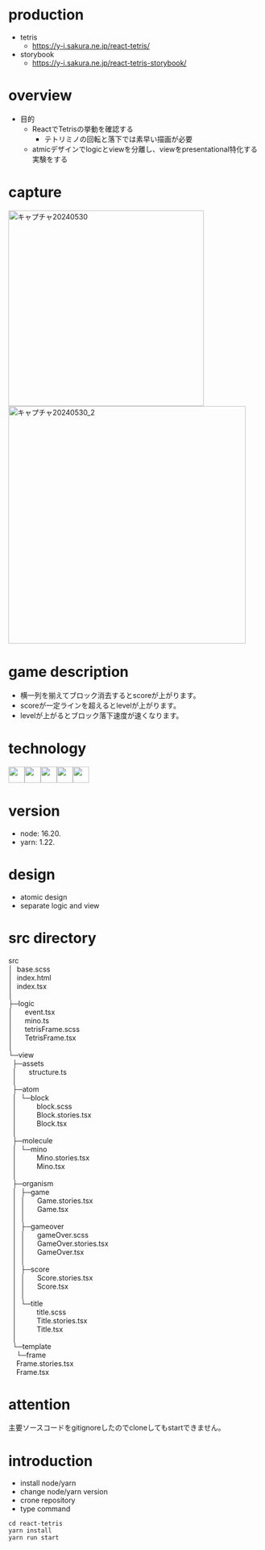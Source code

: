 # production
- tetris
  - https://y-i.sakura.ne.jp/react-tetris/
- storybook
  - https://y-i.sakura.ne.jp/react-tetris-storybook/

# overview
- 目的
  - ReactでTetrisの挙動を確認する
    - テトリミノの回転と落下では素早い描画が必要
  - atmicデザインでlogicとviewを分離し、viewをpresentational特化する実験をする

# capture

<img width="388" alt="キャプチャ20240530" src="https://github.com/ttyimw/react-tetris/assets/25152903/0dad7aea-895f-4cb8-bc16-15db263b5271">

<img width="471" alt="キャプチャ20240530_2" src="https://github.com/ttyimw/react-tetris/assets/25152903/5b51db24-0ddf-4c8d-954e-39835dd155d4">

# game description
- 横一列を揃えてブロック消去するとscoreが上がります。
- scoreが一定ラインを超えるとlevelが上がります。
- levelが上がるとブロック落下速度が速くなります。

# technology

<div style="display:flex;">
<img height="32" width="32" src="https://cdn.simpleicons.org/react" />
<img height="32" width="32" src="https://cdn.simpleicons.org/Typescript" />
<img height="32" width="32" src="https://cdn.simpleicons.org/sass" />
<img height="32" width="32" src="https://cdn.simpleicons.org/storybook" />
<img height="32" width="32" src="https://cdn.simpleicons.org/webpack" />
</div>

# version
- node: 16.20.
- yarn: 1.22.

# design
- atomic design
- separate logic and view

# src directory

src  
│&nbsp;&nbsp;base.scss  
│&nbsp;&nbsp;index.html  
│&nbsp;&nbsp;index.tsx  
│&nbsp;&nbsp;  
├─logic  
│&nbsp;&nbsp;&nbsp;&nbsp;&nbsp;&nbsp;event.tsx  
│&nbsp;&nbsp;&nbsp;&nbsp;&nbsp;&nbsp;mino.ts  
│&nbsp;&nbsp;&nbsp;&nbsp;&nbsp;&nbsp;tetrisFrame.scss  
│&nbsp;&nbsp;&nbsp;&nbsp;&nbsp;&nbsp;TetrisFrame.tsx  
│&nbsp;&nbsp;&nbsp;&nbsp;&nbsp;&nbsp;  
└─view  
&nbsp;&nbsp;├─assets  
&nbsp;&nbsp;│&nbsp;&nbsp;&nbsp;&nbsp;&nbsp;&nbsp;structure.ts  
&nbsp;&nbsp;│&nbsp;&nbsp;&nbsp;&nbsp;&nbsp;&nbsp;  
&nbsp;&nbsp;├─atom  
&nbsp;&nbsp;│&nbsp;&nbsp;└─block  
&nbsp;&nbsp;│&nbsp;&nbsp;&nbsp;&nbsp;&nbsp;&nbsp;&nbsp;&nbsp;&nbsp;&nbsp;block.scss  
&nbsp;&nbsp;│&nbsp;&nbsp;&nbsp;&nbsp;&nbsp;&nbsp;&nbsp;&nbsp;&nbsp;&nbsp;Block.stories.tsx  
&nbsp;&nbsp;│&nbsp;&nbsp;&nbsp;&nbsp;&nbsp;&nbsp;&nbsp;&nbsp;&nbsp;&nbsp;Block.tsx  
&nbsp;&nbsp;│&nbsp;&nbsp;&nbsp;&nbsp;&nbsp;&nbsp;&nbsp;&nbsp;&nbsp;&nbsp;  
&nbsp;&nbsp;├─molecule  
&nbsp;&nbsp;│&nbsp;&nbsp;└─mino  
&nbsp;&nbsp;│&nbsp;&nbsp;&nbsp;&nbsp;&nbsp;&nbsp;&nbsp;&nbsp;&nbsp;&nbsp;Mino.stories.tsx  
&nbsp;&nbsp;│&nbsp;&nbsp;&nbsp;&nbsp;&nbsp;&nbsp;&nbsp;&nbsp;&nbsp;&nbsp;Mino.tsx  
&nbsp;&nbsp;│&nbsp;&nbsp;&nbsp;&nbsp;&nbsp;&nbsp;&nbsp;&nbsp;&nbsp;&nbsp;  
&nbsp;&nbsp;├─organism  
&nbsp;&nbsp;│&nbsp;&nbsp;├─game  
&nbsp;&nbsp;│&nbsp;&nbsp;│&nbsp;&nbsp;&nbsp;&nbsp;&nbsp;&nbsp;Game.stories.tsx  
&nbsp;&nbsp;│&nbsp;&nbsp;│&nbsp;&nbsp;&nbsp;&nbsp;&nbsp;&nbsp;Game.tsx  
&nbsp;&nbsp;│&nbsp;&nbsp;│&nbsp;&nbsp;&nbsp;&nbsp;&nbsp;&nbsp;  
&nbsp;&nbsp;│&nbsp;&nbsp;├─gameover  
&nbsp;&nbsp;│&nbsp;&nbsp;│&nbsp;&nbsp;&nbsp;&nbsp;&nbsp;&nbsp;gameOver.scss  
&nbsp;&nbsp;│&nbsp;&nbsp;│&nbsp;&nbsp;&nbsp;&nbsp;&nbsp;&nbsp;GameOver.stories.tsx  
&nbsp;&nbsp;│&nbsp;&nbsp;│&nbsp;&nbsp;&nbsp;&nbsp;&nbsp;&nbsp;GameOver.tsx  
&nbsp;&nbsp;│&nbsp;&nbsp;│&nbsp;&nbsp;&nbsp;&nbsp;&nbsp;&nbsp;  
&nbsp;&nbsp;│&nbsp;&nbsp;├─score  
&nbsp;&nbsp;│&nbsp;&nbsp;│&nbsp;&nbsp;&nbsp;&nbsp;&nbsp;&nbsp;Score.stories.tsx  
&nbsp;&nbsp;│&nbsp;&nbsp;│&nbsp;&nbsp;&nbsp;&nbsp;&nbsp;&nbsp;Score.tsx  
&nbsp;&nbsp;│&nbsp;&nbsp;│&nbsp;&nbsp;&nbsp;&nbsp;&nbsp;&nbsp;  
&nbsp;&nbsp;│&nbsp;&nbsp;└─title  
&nbsp;&nbsp;│&nbsp;&nbsp;&nbsp;&nbsp;&nbsp;&nbsp;&nbsp;&nbsp;&nbsp;&nbsp;title.scss  
&nbsp;&nbsp;│&nbsp;&nbsp;&nbsp;&nbsp;&nbsp;&nbsp;&nbsp;&nbsp;&nbsp;&nbsp;Title.stories.tsx  
&nbsp;&nbsp;│&nbsp;&nbsp;&nbsp;&nbsp;&nbsp;&nbsp;&nbsp;&nbsp;&nbsp;&nbsp;Title.tsx  
&nbsp;&nbsp;│&nbsp;&nbsp;&nbsp;&nbsp;&nbsp;&nbsp;&nbsp;&nbsp;&nbsp;&nbsp;  
&nbsp;&nbsp;└─template  
&nbsp;&nbsp;&nbsp;&nbsp;└─frame  
&nbsp;&nbsp;&nbsp;&nbsp;Frame.stories.tsx  
&nbsp;&nbsp;&nbsp;&nbsp;Frame.tsx  

# attention

主要ソースコードをgitignoreしたのでcloneしてもstartできません。

# introduction
- install node/yarn
- change node/yarn version
- crone repository
- type command
```
cd react-tetris
yarn install
yarn run start
```
